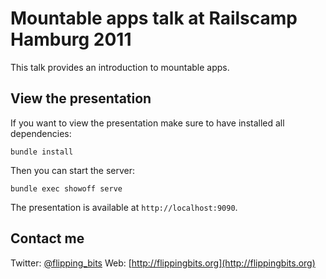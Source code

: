 # Mountable apps talk at Railscamp Hamburg 2011

This talk provides an introduction to mountable apps.

## View the presentation

If you want to view the presentation make sure to have installed all dependencies:

    bundle install

Then you can start the server:

    bundle exec showoff serve

The presentation is available at `http://localhost:9090`.

## Contact me

Twitter: [@flipping\_bits](http://twitter.com/flipping_bits)
Web:     [http://flippingbits.org](http://flippingbits.org)